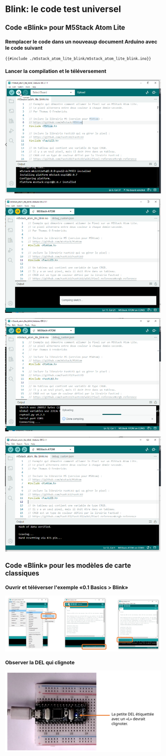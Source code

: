 # Blink: le code test universel

## Code «Blink» pour M5Stack Atom Lite

### Remplacer le code dans un nouveaup document Arduino avec le code suivant 

```arduino
{{#include ./m5stack_atom_lite_blink/m5stack_atom_lite_blink.ino}}

```

### Lancer la compilation et le téléversement

![Lancer la compilation et le télévesement en cliquant sur lâ flêche qui point à droite](./lancer_televersement.png)

![Arduino devrait compiler le projet](./compilation.png)

![Arduino devrait ensuite téléverser le code compilé](./televersement.png)

![Lorsqu'Arduino a terminé, il n'y a pas de message explicite, mais il ne devrait pas avoir de texte en rouge](./termine.png)

## Code  «Blink» pour les modèles de carte classiques

### Ouvrir et téléverser l'exemple «0.1 Basics > Blink»

![Séquence pour téléverser «Blink»](./Slide2.SVG)

### Observer la DEL qui clignote

![La DEL «L» clignote](./Slide3.SVG)
